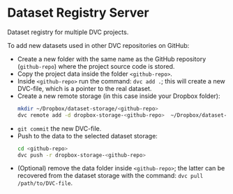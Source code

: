 # Dataset Registry Server
Dataset registry for multiple DVC projects.

To add new datasets used in other DVC repositories on GitHub:
- Create a new folder with the same name as the GitHub repository (`github-repo`) where the project source code is stored.
- Copy the project data inside the folder `<github-repo>`.
- Inside `<github-repo>` run the command: `dvc add .`; this will create a new DVC-file, which is a pointer to the real dataset.
- Create a new remote storage (in this case inside your Dropbox folder):
  ```bash
  mkdir ~/Dropbox/dataset-storage/<github-repo>
  dvc remote add -d dropbox-storage-<github-repo>  ~/Dropbox/dataset-storage/<github-repo>
  ```
- `git commit` the new DVC-file.
- Push to the data to the selected dataset storage:
  ```bash
  cd <github-repo>
  dvc push -r dropbox-storage-<github-repo>
  ```
- (Optional) remove the data folder inside `<github-repo>`; the latter can be recovered from the dataset storage with the command: `dvc pull /path/to/DVC-file`.
